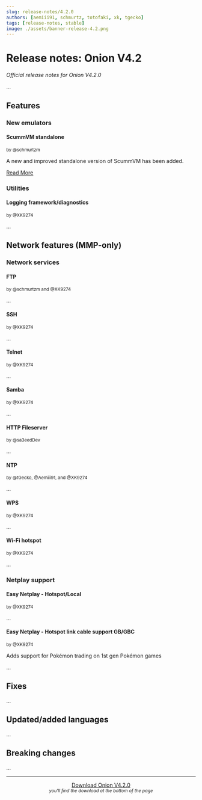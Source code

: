 ```yaml
---
slug: release-notes/4.2.0
authors: [aemiii91, schmurtz, totofaki, xk, tgecko]
tags: [release-notes, stable]
image: ./assets/banner-release-4.2.png
---
```



# Release notes: Onion V4.2

*Official release notes for Onion V4.2.0*

...

<Truncate />


## Features

### New emulators

#### ScummVM standalone
<sup>

by @schmurtzm

</sup>

A new and improved standalone version of ScummVM has been added.

[Read More](/docs/emulators/scummvm)


### Utilities

#### Logging framework/diagnostics
<sup>

by @XK9274

</sup>

...


## Network features (MMP-only)

### Network services

#### FTP
<sup>

by @schmurtzm and @XK9274

</sup>

...

#### SSH
<sup>

by @XK9274

</sup>

...

#### Telnet
<sup>

by @XK9274

</sup>

...

#### Samba
<sup>

by @XK9274

</sup>

...

#### HTTP Fileserver
<sup>

by @sa3eedDev

</sup>

...

#### NTP
<sup>

by @tGecko, @Aemiii91, and @XK9274

</sup>

...

#### WPS
<sup>

by @XK9274

</sup>

...

#### Wi-Fi hotspot
<sup>

by @XK9274

</sup>

...


### Netplay support

#### Easy Netplay - Hotspot/Local
<sup>

by @XK9274

</sup>

...

#### Easy Netplay - Hotspot link cable support GB/GBC
<sup>

by @XK9274

</sup>

Adds support for Pokémon trading on 1st gen Pokémon games

...


## Fixes

...

## Updated/added languages

...

## Breaking changes

...

---

<p align="center">
<a href="https://github.com/OnionUI/Onion/releases/tag/v4.2.0" class="button button--primary button--lg">Download Onion V4.2.0</a><br/>
<small><i>you'll find the download at the bottom of the page</i></small>
</p>
